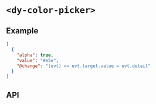 # `<dy-color-picker>`

## Example

<gbp-example name="dy-color-picker" src="https://jspm.dev/duoyun-ui/elements/color-picker">

```json
[
  {
    "alpha": true,
    "value": "#e5e",
    "@change": "(evt) => evt.target.value = evt.detail"
  }
]
```

</gbp-example>

## API

<gbp-api src="/src/elements/color-picker.ts"></gbp-api>
